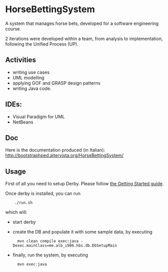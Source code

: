 HorseBettingSystem
==================

A system that manages horse bets, developed for a software engineering course.

2 iterations were developed within a team, from analysis to implementation,
following the Unified Process (UP).

## Activities
- writing use cases
- UML modelling
- applying GOF and GRASP design patterns
- writing Java code.

## IDEs:
- Visual Paradigm for UML
- NetBeans

## Doc
Here is the documentation produced (in Italian):
http://bootstraphped.altervista.org/HorseBettingSystem/

## Usage
First of all you need to setup Derby.
Please follow [the Getting Started guide](https://builds.apache.org/job/Derby-docs/lastSuccessfulBuild/artifact/trunk/out/getstart/index.html).

Once derby is installed, you can run

        ./run.sh

which will:

- start derby
- create the DB and populate it with some sample data, by executing

        mvn clean compile exec:java -Dexec.mainClass=me.alb_i986.hbs.db.DbSetupMain
- finally, run the system, by executing

        mvn exec:java

